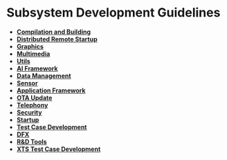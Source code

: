 # Subsystem Development Guidelines<a name="EN-US_TOPIC_0000001111199452"></a>

-   **[Compilation and Building](subsys-build.md)**  
-   **[Distributed Remote Startup](subsys-remote-start.md)**  
-   **[Graphics](subsys-graphics.md)**  
-   **[Multimedia](subsys-multimedia.md)**  
-   **[Utils](subsys-utils.md)**  
-   **[AI Framework](subsys-aiframework.md)**  
-   **[Data Management](subsys-data.md)**  
-   **[Sensor](subsys-sensor.md)**  
-   **[Application Framework](subsys-application-framework.md)**  
-   **[OTA Update](subsys-ota-guide.md)**  
-   **[Telephony](subsys-tel.md)**
-   **[Security](subsys-security.md)**  
-   **[Startup](subsys-boot.md)**  
-   **[Test Case Development](subsys-testguide-test.md)**  
-   **[DFX](subsys-dfx.md)**  
-   **[R&D Tools](subsys-toolchain.md)**  
-   **[XTS Test Case Development](subsys-xts-guide.md)**  


